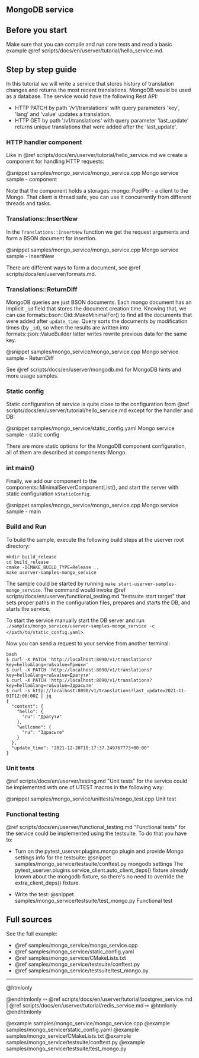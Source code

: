 ## MongoDB service


## Before you start

Make sure that you can compile and run core tests and read a basic example
@ref scripts/docs/en/userver/tutorial/hello_service.md.


## Step by step guide

In this tutorial we will write a service that stores history of translation
changes and returns the most recent translations. MongoDB would be used as a
database. The service would have the following Rest API:

* HTTP PATCH by path '/v1/translations' with query parameters
  'key', 'lang' and 'value' updates a translation.
* HTTP GET by path '/v1/translations' with query parameter
  'last_update' returns unique translations that were added after the 'last_update'.


### HTTP handler component

Like in @ref scripts/docs/en/userver/tutorial/hello_service.md we create a component for
handling HTTP requests:

@snippet samples/mongo_service/mongo_service.cpp  Mongo service sample - component

Note that the component holds a storages::mongo::PoolPtr - a client to the Mongo.
That client is thread safe, you can use it concurrently from different threads
and tasks.


### Translations::InsertNew

In the `Translations::InsertNew` function we get the request arguments and form
a BSON document for insertion.

@snippet samples/mongo_service/mongo_service.cpp  Mongo service sample - InsertNew

There are different ways to form a document, see @ref scripts/docs/en/userver/formats.md.


### Translations::ReturnDiff

MongoDB queries are just BSON documents. Each mongo document has an implicit
`_id` field that stores the document creation time. Knowing that, we can use
formats::bson::Oid::MakeMinimalFor() to find all the documents that were added
after `update_time`. Query sorts the documents by modification times (by `_id`),
so when the results are written into formats::json::ValueBuilder latter writes
rewrite previous data for the same key.

@snippet samples/mongo_service/mongo_service.cpp  Mongo service sample - ReturnDiff

See @ref scripts/docs/en/userver/mongodb.md for MongoDB hints and more usage samples.


### Static config

Static configuration of service is quite close to the configuration from
@ref scripts/docs/en/userver/tutorial/hello_service.md except for the handler and DB:

@snippet samples/mongo_service/static_config.yaml  Mongo service sample - static config

There are more static options for the MongoDB component configuration, all of
them are described at components::Mongo.


### int main()

Finally, we add our component to the
components::MinimalServerComponentList(),
and start the server with static configuration `kStaticConfig`.

@snippet samples/mongo_service/mongo_service.cpp  Mongo service sample - main


### Build and Run

To build the sample, execute the following build steps at the userver root directory:
```
mkdir build_release
cd build_release
cmake -DCMAKE_BUILD_TYPE=Release ..
make userver-samples-mongo_service
```

The sample could be started by running
`make start-userver-samples-mongo_service`. The command would invoke
@ref scripts/docs/en/userver/functional_testing.md "testsuite start target" that sets proper
paths in the configuration files, prepares and starts the DB, and starts the
service.

To start the service manually start the DB server and run
`./samples/mongo_service/userver-samples-mongo_service -c </path/to/static_config.yaml>`.

Now you can send a request to your service from another terminal:
```
bash
$ curl -X PATCH 'http://localhost:8090/v1/translations?key=hello&lang=ru&value=Привки'
$ curl -X PATCH 'http://localhost:8090/v1/translations?key=hello&lang=ru&value=Дратути'
$ curl -X PATCH 'http://localhost:8090/v1/translations?key=hello&lang=ru&value=Здрасьте'
$ curl -s http://localhost:8090/v1/translations?last_update=2021-11-01T12:00:00Z | jq
{
  "content": {
    "hello": {
      "ru": "Дратути"
    },
    "wellcome": {
      "ru": "Здрасьте"
    }
  },
  "update_time": "2021-12-20T10:17:37.249767773+00:00"
}
```

### Unit tests
@ref scripts/docs/en/userver/testing.md "Unit tests" for the service could be
implemented with one of UTEST macros in the following way:

@snippet samples/mongo_service/unittests/mongo_test.cpp  Unit test

### Functional testing
@ref scripts/docs/en/userver/functional_testing.md "Functional tests" for the service could be
implemented using the testsuite. To do that you have to:

* Turn on the pytest_userver.plugins.mongo plugin and provide Mongo settings
  info for the testsuite:
  @snippet samples/mongo_service/testsuite/conftest.py mongodb settings
  The pytest_userver.plugins.service_client.auto_client_deps() fixture
  already known about the mongodb fixture, so there's no need to override the
  extra_client_deps() fixture.

* Write the test:
  @snippet samples/mongo_service/testsuite/test_mongo.py  Functional test

## Full sources

See the full example:
* @ref samples/mongo_service/mongo_service.cpp
* @ref samples/mongo_service/static_config.yaml
* @ref samples/mongo_service/CMakeLists.txt
* @ref samples/mongo_service/testsuite/conftest.py
* @ref samples/mongo_service/testsuite/test_mongo.py

----------

@htmlonly <div class="bottom-nav"> @endhtmlonly
⇦ @ref scripts/docs/en/userver/tutorial/postgres_service.md | @ref scripts/docs/en/userver/tutorial/redis_service.md ⇨
@htmlonly </div> @endhtmlonly


@example samples/mongo_service/mongo_service.cpp
@example samples/mongo_service/static_config.yaml
@example samples/mongo_service/CMakeLists.txt
@example samples/mongo_service/testsuite/conftest.py
@example samples/mongo_service/testsuite/test_mongo.py
